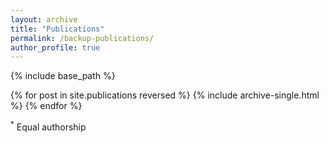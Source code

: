 ```yaml
---
layout: archive
title: "Publications"
permalink: /backup-publications/
author_profile: true
---
```


<!-- {% if author.googlescholar %} -->
<!--   You can also find my articles on <u><a href="{{author.googlescholar}}">my Google Scholar profile</a>.</u> -->
<!-- {% endif %} -->

{% include base_path %}

{% for post in site.publications reversed %}
  {% include archive-single.html %}
{% endfor %}

<sup>*</sup> Equal authorship
